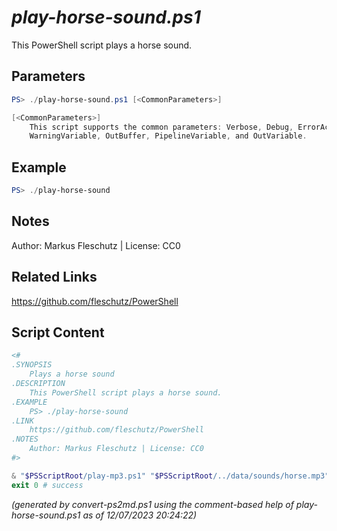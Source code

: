 *play-horse-sound.ps1*
================

This PowerShell script plays a horse sound.

Parameters
----------
```powershell
PS> ./play-horse-sound.ps1 [<CommonParameters>]

[<CommonParameters>]
    This script supports the common parameters: Verbose, Debug, ErrorAction, ErrorVariable, WarningAction, 
    WarningVariable, OutBuffer, PipelineVariable, and OutVariable.
```

Example
-------
```powershell
PS> ./play-horse-sound

```

Notes
-----
Author: Markus Fleschutz | License: CC0

Related Links
-------------
https://github.com/fleschutz/PowerShell

Script Content
--------------
```powershell
<#
.SYNOPSIS
	Plays a horse sound
.DESCRIPTION
	This PowerShell script plays a horse sound.
.EXAMPLE
	PS> ./play-horse-sound
.LINK
	https://github.com/fleschutz/PowerShell
.NOTES
	Author: Markus Fleschutz | License: CC0
#>

& "$PSScriptRoot/play-mp3.ps1" "$PSScriptRoot/../data/sounds/horse.mp3"
exit 0 # success
```

*(generated by convert-ps2md.ps1 using the comment-based help of play-horse-sound.ps1 as of 12/07/2023 20:24:22)*
